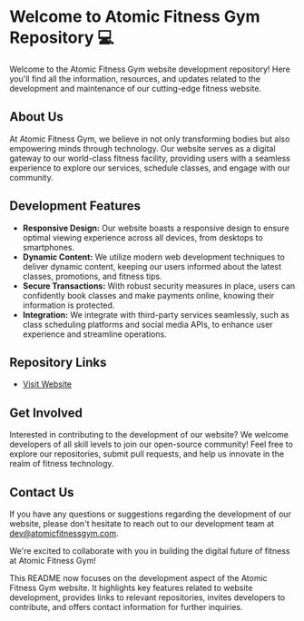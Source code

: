 
# Welcome to Atomic Fitness Gym Repository 💻

Welcome to the Atomic Fitness Gym website development repository! Here you'll find all the information, resources, and updates related to the development and maintenance of our cutting-edge fitness website.

## About Us

At Atomic Fitness Gym, we believe in not only transforming bodies but also empowering minds through technology. Our website serves as a digital gateway to our world-class fitness facility, providing users with a seamless experience to explore our services, schedule classes, and engage with our community.

## Development Features

- **Responsive Design:** Our website boasts a responsive design to ensure optimal viewing experience across all devices, from desktops to smartphones.
- **Dynamic Content:** We utilize modern web development techniques to deliver dynamic content, keeping our users informed about the latest classes, promotions, and fitness tips.
- **Secure Transactions:** With robust security measures in place, users can confidently book classes and make payments online, knowing their information is protected.
- **Integration:** We integrate with third-party services seamlessly, such as class scheduling platforms and social media APIs, to enhance user experience and streamline operations.

## Repository Links

- [ Visit Website](https://atomicfitness.web.app)


## Get Involved

Interested in contributing to the development of our website? We welcome developers of all skill levels to join our open-source community! Feel free to explore our repositories, submit pull requests, and help us innovate in the realm of fitness technology.

## Contact Us

If you have any questions or suggestions regarding the development of our website, please don't hesitate to reach out to our development team at [dev@atomicfitnessgym.com](mailto:harshgautam07@outlook.com).

We're excited to collaborate with you in building the digital future of fitness at Atomic Fitness Gym!


This README now focuses on the development aspect of the Atomic Fitness Gym website. It highlights key features related to website development, provides links to relevant repositories, invites developers to contribute, and offers contact information for further inquiries.
